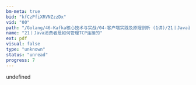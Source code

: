 ```yaml
---
bm-meta: true
bid: "kfCzPfiXRVNZzzDx"
vid: "00"
path: "/Golang/46-Kafka核心技术与实战/04-客户端实践及原理剖析 (1讲)/21丨Java消费者是如何管理TCP连接的.pdf"
name: "21丨Java消费者是如何管理TCP连接的"
ext: pdf
visual: false
type: "unknown"
status: "unread"
progress: 7
---
```

undefined